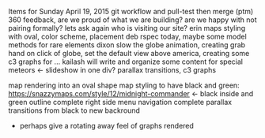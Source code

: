 


Items for Sunday April 19, 2015
git workflow and pull-test then merge (ptm)
360 feedback, are we proud of what we are building? are we happy with not pairing formally? lets ask again who is visiting our site?
erin maps styling with oval, color scheme, placement
deb rspec today, maybe some model methods for rare elements
dixon slow the globe animation, creating grab hand on click of globe, set the default view above america, creating some c3 graphs for ...
kailash will write and organize some content for special meteors <- slideshow in one div? parallax transitions, c3 graphs




map rendering into an oval shape
map styling to have black and green:
https://snazzymaps.com/style/12/midnight-commander <- black inside and green outline
complete right side menu navigation
complete parallax transitions from black to new backround
- perhaps give a rotating away feel of graphs rendered
